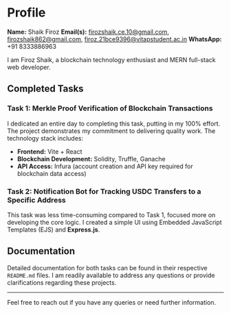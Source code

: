 # Profile

**Name:** Shaik Firoz
**Email(s):** firozshaik.ce.10@gmail.com, firozshaik862@gmail.com, firoz.21bce9396@vitapstudent.ac.in
**WhatsApp:** +91 8333886963

I am Firoz Shaik, a blockchain technology enthusiast and MERN full-stack web developer.

## Completed Tasks

### Task 1: Merkle Proof Verification of Blockchain Transactions

I dedicated an entire day to completing this task, putting in my 100% effort. The project demonstrates my commitment to delivering quality work. The technology stack includes:

- **Frontend:** Vite + React
- **Blockchain Development:** Solidity, Truffle, Ganache
- **API Access:** Infura (account creation and API key required for blockchain data access)

### Task 2: Notification Bot for Tracking USDC Transfers to a Specific Address

This task was less time-consuming compared to Task 1, focused more on developing the core logic. I created a simple UI using Embedded JavaScript Templates (EJS) and **Express.js**.

## Documentation

Detailed documentation for both tasks can be found in their respective `README.md` files. I am readily available to address any questions or provide clarifications regarding these projects.

---

Feel free to reach out if you have any queries or need further information.
